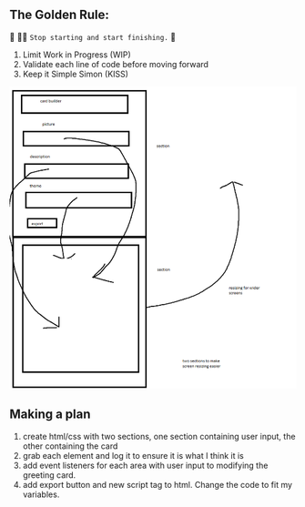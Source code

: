 ## The Golden Rule:

🦸 🦸‍♂️ `Stop starting and start finishing.` 🏁

1. Limit Work in Progress (WIP)
1. Validate each line of code before moving forward
1. Keep it Simple Simon (KISS)

<img src='wireframe.png'>

## Making a plan

1. create html/css with two sections, one section containing user input, the other containing the card
2. grab each element and log it to ensure it is what I think it is
3. add event listeners for each area with user input to modifying the greeting card.
4. add export button and new script tag to html. Change the code to fit my variables.


